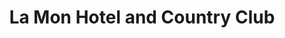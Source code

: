 ---
title: "La Mon Hotel and Country Club"
address: "41, Gransha Road, Comber, Newtownards, Co. Down, BT23 5RF"
tel: "028 9044 8631"
county: "Down"
category: "Swimming Pools"
type: "Content"
lat: "054.5488220000"
lng: "-005.8185690000"
---